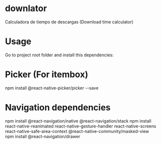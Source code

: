 # downlator
Calculadora de tiempo de descargas (Download time calculator)

# Usage
Go to project root folder and install this dependencies:

# Picker (For itembox)
npm install @react-native-picker/picker --save

# Navigation dependencies
npm install @react-navigation/native @react-navigation/stack
npm install react-native-reanimated react-native-gesture-handler react-native-screens react-native-safe-area-context @react-native-community/masked-view
npm install @react-navigation/drawer
